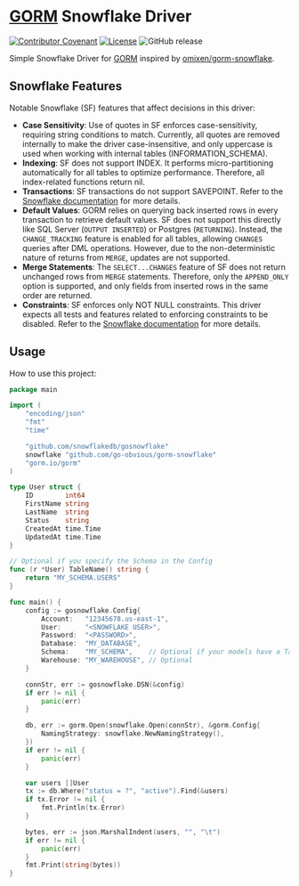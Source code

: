# [GORM](https://gorm.io/) Snowflake Driver

[![Contributor Covenant](https://img.shields.io/badge/Contributor%20Covenant-2.1-4baaaa.svg)](CODE-OF-CONDUCT.md)
[![License](https://img.shields.io/badge/License-Apache%202.0-blue.svg)](LICENSE)
![GitHub release](https://img.shields.io/github/release/go-obvious/gorm-snowflake.svg)


Simple Snowflake Driver for [GORM](https://gorm.io/) inspired by [omixen/gorm-snowflake](https://github.com/omixen/gorm-snowflake).

## Snowflake Features

Notable Snowflake (SF) features that affect decisions in this driver:

- **Case Sensitivity**: Use of quotes in SF enforces case-sensitivity, requiring string conditions to match. Currently, all quotes are removed internally to make the driver case-insensitive, and only uppercase is used when working with internal tables (INFORMATION_SCHEMA).
- **Indexing**: SF does not support INDEX. It performs micro-partitioning automatically for all tables to optimize performance. Therefore, all index-related functions return nil.
- **Transactions**: SF transactions do not support SAVEPOINT. Refer to the [Snowflake documentation](https://docs.snowflake.com/en/sql-reference/transactions.html) for more details.
- **Default Values**: GORM relies on querying back inserted rows in every transaction to retrieve default values. SF does not support this directly like SQL Server (`OUTPUT INSERTED`) or Postgres (`RETURNING`). Instead, the `CHANGE_TRACKING` feature is enabled for all tables, allowing `CHANGES` queries after DML operations. However, due to the non-deterministic nature of returns from `MERGE`, updates are not supported.
- **Merge Statements**: The `SELECT...CHANGES` feature of SF does not return unchanged rows from `MERGE` statements. Therefore, only the `APPEND_ONLY` option is supported, and only fields from inserted rows in the same order are returned.
- **Constraints**: SF enforces only NOT NULL constraints. This driver expects all tests and features related to enforcing constraints to be disabled. Refer to the [Snowflake documentation](https://docs.snowflake.com/en/user-guide/table-considerations.html#referential-integrity-constraints) for more details.

## Usage

How to use this project:

```go
package main

import (
    "encoding/json"
    "fmt"
    "time"

    "github.com/snowflakedb/gosnowflake"
    snowflake "github.com/go-obvious/gorm-snowflake"
    "gorm.io/gorm"
)

type User struct {
    ID        int64
    FirstName string
    LastName  string
    Status    string
    CreatedAt time.Time
    UpdatedAt time.Time
}

// Optional if you specify the Schema in the Config
func (r *User) TableName() string {
    return "MY_SCHEMA.USERS"
}

func main() {
    config := gosnowflake.Config{
        Account:   "12345678.us-east-1",
        User:      "<SNOWFLAKE USER>",
        Password:  "<PASSWORD>",
        Database:  "MY_DATABASE",
        Schema:    "MY_SCHEMA",    // Optional if your models have a TableName method
        Warehouse: "MY_WAREHOUSE", // Optional
    }

    connStr, err := gosnowflake.DSN(&config)
    if err != nil {
        panic(err)
    }

    db, err := gorm.Open(snowflake.Open(connStr), &gorm.Config{
        NamingStrategy: snowflake.NewNamingStrategy(),
    })
    if err != nil {
        panic(err)
    }

    var users []User
    tx := db.Where("status = ?", "active").Find(&users)
    if tx.Error != nil {
        fmt.Println(tx.Error)
    }

    bytes, err := json.MarshalIndent(users, "", "\t")
    if err != nil {
        panic(err)
    }
    fmt.Print(string(bytes))
}
```
